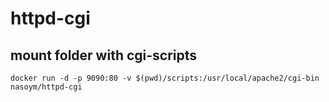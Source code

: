 # httpd-cgi

## mount folder with cgi-scripts
`docker run -d -p 9090:80 -v $(pwd)/scripts:/usr/local/apache2/cgi-bin nasoym/httpd-cgi`

